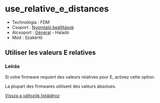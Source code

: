 # use\_relative\_e\_distances

* Technológia : FDM
* Csoport : [Nyomtató beállítások](../../beallitasok/printer_settings.md)
* Alcsoport : [Général](../../beallitasok/printer_settings.md#général) - Haladó
* Mód : Szakértő

## Utiliser les valeurs E relatives

### Leírás

Si votre firmware requiert des valeurs relatives pour E, activez cette option.

La plupart des firmwares utilisent des valeurs absolues.

[Vissza a változók listájához](../../variable_list)

